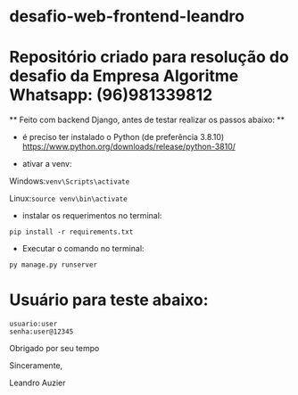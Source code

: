 # desafio-web-frontend-leandro
Repositório criado para resolução do desafio da Empresa Algoritme
Whatsapp: (96)981339812
===========================================

 ** Feito com backend Django, antes de testar realizar os passos abaixo: **
- é preciso ter instalado o Python (de preferência 3.8.10)
https://www.python.org/downloads/release/python-3810/

- ativar a venv:

Windows:`venv\Scripts\activate`

Linux:`source venv\bin\activate`
- instalar os requerimentos no terminal:

`pip install -r requirements.txt`

- Executar o comando no terminal:

`py manage.py runserver`

# Usuário para teste abaixo:
    usuario:user
    senha:user@12345

Obrigado por seu tempo

Sinceramente,

Leandro Auzier
